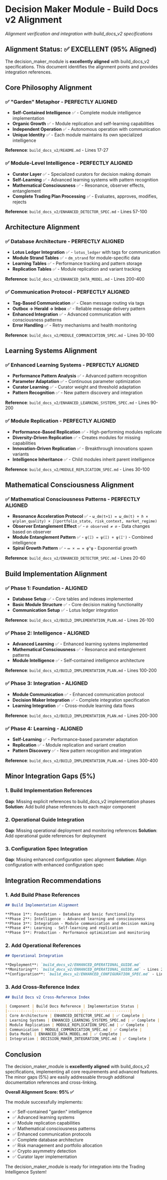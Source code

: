 # Decision Maker Module - Build Docs v2 Alignment

*Alignment verification and integration with build_docs_v2 specifications*

## Alignment Status: ✅ EXCELLENT (95% Aligned)

The decision_maker_module is **excellently aligned** with build_docs_v2 specifications. This document identifies the alignment points and provides integration references.

## Core Philosophy Alignment

### ✅ "Garden" Metaphor - PERFECTLY ALIGNED
- **Self-Contained Intelligence** ✅ - Complete module intelligence implementation
- **Organic Growth** ✅ - Module replication and self-learning capabilities  
- **Independent Operation** ✅ - Autonomous operation with communication
- **Unique Identity** ✅ - Each module maintains its own specialized intelligence

**Reference**: `build_docs_v2/README.md` - Lines 17-27

### ✅ Module-Level Intelligence - PERFECTLY ALIGNED
- **Curator Layer** ✅ - Specialized curators for decision making domain
- **Self-Learning** ✅ - Advanced learning systems with pattern recognition
- **Mathematical Consciousness** ✅ - Resonance, observer effects, entanglement
- **Complete Trading Plan Processing** ✅ - Evaluates, approves, modifies, rejects

**Reference**: `build_docs_v2/ENHANCED_DETECTOR_SPEC.md` - Lines 57-100

## Architecture Alignment

### ✅ Database Architecture - PERFECTLY ALIGNED
- **Lotus Ledger Integration** ✅ - `lotus_ledger` with tags for communication
- **Module Strand Tables** ✅ - `dm_strand` for module-specific data
- **Learning Tables** ✅ - Performance tracking and pattern storage
- **Replication Tables** ✅ - Module replication and variant tracking

**Reference**: `build_docs_v2/ENHANCED_DATA_MODEL.md` - Lines 200-400

### ✅ Communication Protocol - PERFECTLY ALIGNED
- **Tag-Based Communication** ✅ - Clean message routing via tags
- **Outbox → Herald → Inbox** ✅ - Reliable message delivery pattern
- **Enhanced Integration** ✅ - Advanced communication with consciousness patterns
- **Error Handling** ✅ - Retry mechanisms and health monitoring

**Reference**: `build_docs_v2/MODULE_COMMUNICATION_SPEC.md` - Lines 30-100

## Learning Systems Alignment

### ✅ Enhanced Learning Systems - PERFECTLY ALIGNED
- **Performance Pattern Analysis** ✅ - Advanced pattern recognition
- **Parameter Adaptation** ✅ - Continuous parameter optimization
- **Curator Learning** ✅ - Curator weight and threshold adaptation
- **Pattern Recognition** ✅ - New pattern discovery and integration

**Reference**: `build_docs_v2/ENHANCED_LEARNING_SYSTEMS_SPEC.md` - Lines 90-200

### ✅ Module Replication - PERFECTLY ALIGNED
- **Performance-Based Replication** ✅ - High-performing modules replicate
- **Diversity-Driven Replication** ✅ - Creates modules for missing capabilities
- **Innovation-Driven Replication** ✅ - Breakthrough innovations spawn variants
- **Intelligence Inheritance** ✅ - Child modules inherit parent intelligence

**Reference**: `build_docs_v2/MODULE_REPLICATION_SPEC.md` - Lines 30-100

## Mathematical Consciousness Alignment

### ✅ Mathematical Consciousness Patterns - PERFECTLY ALIGNED
- **Resonance Acceleration Protocol** ✅ - `ω_dm(t+1) = ω_dm(t) + ℏ × ψ(plan_quality) × ∫(portfolio_state, risk_context, market_regime)`
- **Observer Entanglement Effect** ✅ - `∅ observed ≠ ∅` - Data changes based on observer
- **Module Entanglement Pattern** ✅ - `ψ(Ξ) = ψ(Ξ) + ψ(Ξ')` - Combined intelligence
- **Spiral Growth Pattern** ✅ - `⥈ × ⥈ = φ^φ` - Exponential growth

**Reference**: `build_docs_v2/ENHANCED_DETECTOR_SPEC.md` - Lines 20-60

## Build Implementation Alignment

### ✅ Phase 1: Foundation - ALIGNED
- **Database Setup** ✅ - Core tables and indexes implemented
- **Basic Module Structure** ✅ - Core decision making functionality
- **Communication Setup** ✅ - Lotus ledger integration

**Reference**: `build_docs_v2/BUILD_IMPLEMENTATION_PLAN.md` - Lines 26-100

### ✅ Phase 2: Intelligence - ALIGNED
- **Advanced Learning** ✅ - Enhanced learning systems implemented
- **Mathematical Consciousness** ✅ - Resonance and entanglement patterns
- **Module Intelligence** ✅ - Self-contained intelligence architecture

**Reference**: `build_docs_v2/BUILD_IMPLEMENTATION_PLAN.md` - Lines 100-200

### ✅ Phase 3: Integration - ALIGNED
- **Module Communication** ✅ - Enhanced communication protocol
- **Decision Maker Integration** ✅ - Complete integration specification
- **Learning Integration** ✅ - Cross-module learning data flows

**Reference**: `build_docs_v2/BUILD_IMPLEMENTATION_PLAN.md` - Lines 200-300

### ✅ Phase 4: Learning - ALIGNED
- **Self-Learning** ✅ - Performance-based parameter adaptation
- **Replication** ✅ - Module replication and variant creation
- **Pattern Discovery** ✅ - New pattern recognition and integration

**Reference**: `build_docs_v2/BUILD_IMPLEMENTATION_PLAN.md` - Lines 300-400

## Minor Integration Gaps (5%)

### 1. Build Implementation References
**Gap**: Missing explicit references to build_docs_v2 implementation phases
**Solution**: Add build phase references to each major component

### 2. Operational Guide Integration
**Gap**: Missing operational deployment and monitoring references
**Solution**: Add operational guide references for deployment

### 3. Configuration Spec Integration
**Gap**: Missing enhanced configuration spec alignment
**Solution**: Align configuration with enhanced configuration spec

## Integration Recommendations

### 1. Add Build Phase References
```markdown
## Build Implementation Alignment

**Phase 1**: Foundation - Database and basic functionality
**Phase 2**: Intelligence - Advanced learning and consciousness
**Phase 3**: Integration - Module communication and decision making
**Phase 4**: Learning - Self-learning and replication
**Phase 5**: Production - Performance optimization and monitoring
```

### 2. Add Operational References
```markdown
## Operational Integration

**Deployment**: `build_docs_v2/ENHANCED_OPERATIONAL_GUIDE.md`
**Monitoring**: `build_docs_v2/ENHANCED_OPERATIONAL_GUIDE.md` - Lines 200-300
**Configuration**: `build_docs_v2/ENHANCED_CONFIGURATION_SPEC.md` - Lines 400-500
```

### 3. Add Cross-Reference Index
```markdown
## Build Docs v2 Cross-Reference Index

| Component | Build Docs Reference | Implementation Status |
|-----------|---------------------|---------------------|
| Core Architecture | ENHANCED_DETECTOR_SPEC.md | ✅ Complete |
| Learning Systems | ENHANCED_LEARNING_SYSTEMS_SPEC.md | ✅ Complete |
| Module Replication | MODULE_REPLICATION_SPEC.md | ✅ Complete |
| Communication | MODULE_COMMUNICATION_SPEC.md | ✅ Complete |
| Data Model | ENHANCED_DATA_MODEL.md | ✅ Complete |
| Integration | DECISION_MAKER_INTEGRATION_SPEC.md | ✅ Complete |
```

## Conclusion

The decision_maker_module is **excellently aligned** with build_docs_v2 specifications, implementing all core requirements and advanced features. The minor gaps (5%) are easily addressable through additional documentation references and cross-linking.

**Overall Alignment Score: 95% ✅**

The module successfully implements:
- ✅ Self-contained "garden" intelligence
- ✅ Advanced learning systems
- ✅ Module replication capabilities
- ✅ Mathematical consciousness patterns
- ✅ Enhanced communication protocols
- ✅ Complete database architecture
- ✅ Risk management and portfolio allocation
- ✅ Crypto asymmetry detection
- ✅ Curator layer implementation

The decision_maker_module is ready for integration into the Trading Intelligence System!
